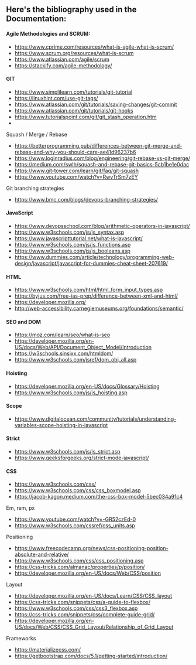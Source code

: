 Here's the bibliography used in the Documentation:
--

#### Agile Methodologies and SCRUM:
- https://www.cprime.com/resources/what-is-agile-what-is-scrum/
- https://www.scrum.org/resources/what-is-scrum
- https://www.atlassian.com/agile/scrum
- https://stackify.com/agile-methodology/

#### GIT
- https://www.simplilearn.com/tutorials/git-tutorial
- https://linuxhint.com/use-git-tags/
- https://www.atlassian.com/git/tutorials/saving-changes/git-commit
- https://www.atlassian.com/git/tutorials/git-hooks
- https://www.tutorialspoint.com/git/git_stash_operation.htm
- 
Squash / Merge / Rebase
- https://betterprogramming.pub/differences-between-git-merge-and-rebase-and-why-you-should-care-ae41d96237b6
- https://www.loginradius.com/blog/engineering/git-rebase-vs-git-merge/
- https://medium.com/swlh/squash-and-rebase-git-basics-5cb1be1e0dac
- https://www.git-tower.com/learn/git/faq/git-squash
- https://www.youtube.com/watch?v=RwvTrSm7zEY

Git branching strategies
- https://www.bmc.com/blogs/devops-branching-strategies/

#### JavaScript
- https://www.devopsschool.com/blog/arithmetic-operators-in-javascript/
- https://www.w3schools.com/js/js_syntax.asp
- https://www.javascripttutorial.net/what-is-javascript/
- https://www.w3schools.com/js/js_functions.asp
- https://www.w3schools.com/js/js_booleans.asp
- https://www.dummies.com/article/technology/programming-web-design/javascript/javascript-for-dummies-cheat-sheet-207619/

#### HTML
- https://www.w3schools.com/html/html_form_input_types.asp
- https://byjus.com/free-ias-prep/difference-between-xml-and-html/
- https://developer.mozilla.org/
- http://web-accessibility.carnegiemuseums.org/foundations/semantic/

#### SEO and DOM
- https://moz.com/learn/seo/what-is-seo
- https://developer.mozilla.org/en-US/docs/Web/API/Document_Object_Model/Introduction
- https://w3schools.sinsixx.com/htmldom/
- https://www.w3schools.com/jsref/dom_obj_all.asp

#### Hoisting
- https://developer.mozilla.org/en-US/docs/Glossary/Hoisting
- https://www.w3schools.com/js/js_hoisting.asp
#### Scope
- https://www.digitalocean.com/community/tutorials/understanding-variables-scope-hoisting-in-javascript
#### Strict
- https://www.w3schools.com/js/js_strict.asp
- https://www.geeksforgeeks.org/strict-mode-javascript/

#### CSS
- https://www.w3schools.com/css/
- https://www.w3schools.com/css/css_boxmodel.asp
- https://jacob-kagon.medium.com/the-css-box-model-5bec034a91c4

Em, rem, px
- https://www.youtube.com/watch?v=-GR52czEd-0
- https://www.w3schools.com/cssref/css_units.asp

Positioning
- https://www.freecodecamp.org/news/css-positioning-position-absolute-and-relative/
- https://www.w3schools.com/css/css_positioning.asp
- https://css-tricks.com/almanac/properties/p/position/
- https://developer.mozilla.org/en-US/docs/Web/CSS/position

Layout
- https://developer.mozilla.org/en-US/docs/Learn/CSS/CSS_layout
- https://css-tricks.com/snippets/css/a-guide-to-flexbox/
- https://www.w3schools.com/css/css3_flexbox.asp
- https://css-tricks.com/snippets/css/complete-guide-grid/
- https://developer.mozilla.org/en-US/docs/Web/CSS/CSS_Grid_Layout/Relationship_of_Grid_Layout

Frameworks
- https://materializecss.com/
- https://getbootstrap.com/docs/5.1/getting-started/introduction/


